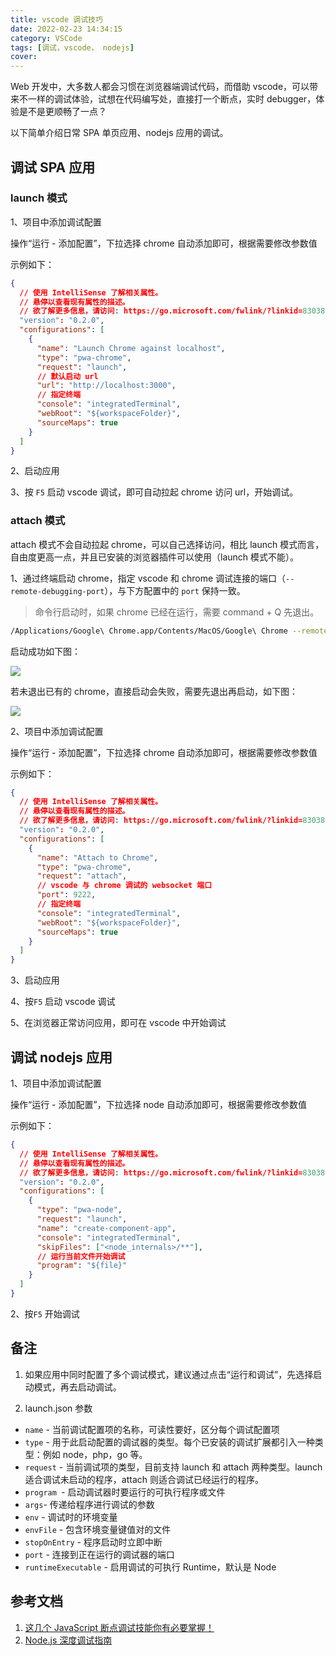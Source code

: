 ```yaml
---
title: vscode 调试技巧
date: 2022-02-23 14:34:15
category: VSCode
tags: [调试，vscode， nodejs]
cover:
---
```


Web 开发中，大多数人都会习惯在浏览器端调试代码，而借助 vscode，可以带来不一样的调试体验，试想在代码编写处，直接打一个断点，实时 debugger，体验是不是更顺畅了一点？

以下简单介绍日常 SPA 单页应用、nodejs 应用的调试。

## 调试 SPA 应用

### launch 模式

1、项目中添加调试配置

操作“运行 - 添加配置”，下拉选择 chrome 自动添加即可，根据需要修改参数值

示例如下：

```JSON
{
  // 使用 IntelliSense 了解相关属性。
  // 悬停以查看现有属性的描述。
  // 欲了解更多信息，请访问: https://go.microsoft.com/fwlink/?linkid=830387
  "version": "0.2.0",
  "configurations": [
    {
      "name": "Launch Chrome against localhost",
      "type": "pwa-chrome",
      "request": "launch",
      // 默认启动 url
      "url": "http://localhost:3000",
      // 指定终端
      "console": "integratedTerminal",
      "webRoot": "${workspaceFolder}",
      "sourceMaps": true
    }
  ]
}
```

2、启动应用

3、按 `F5` 启动 vscode 调试，即可自动拉起 chrome 访问 url，开始调试。

### attach 模式

attach 模式不会自动拉起 chrome，可以自己选择访问，相比 launch 模式而言，自由度更高一点，并且已安装的浏览器插件可以使用（launch 模式不能）。

1、通过终端启动 chrome，指定 vscode 和 chrome 调试连接的端口（`--remote-debugging-port`），与下方配置中的 `port` 保持一致。

> 命令行启动时，如果 chrome 已经在运行，需要 command + Q 先退出。

```Bash
/Applications/Google\ Chrome.app/Contents/MacOS/Google\ Chrome --remote-debugging-port=9222
```

启动成功如下图：

![](https://secure2.wostatic.cn/static/nk9F5eqwcRjTMKueAJkLj3/image.png)

若未退出已有的 chrome，直接启动会失败，需要先退出再启动，如下图：

![](https://secure2.wostatic.cn/static/kqKnn5saQ96LEWz3b4tXfU/image.png)

2、项目中添加调试配置

操作“运行 - 添加配置”，下拉选择 chrome 自动添加即可，根据需要修改参数值

示例如下：

```JSON
{
  // 使用 IntelliSense 了解相关属性。
  // 悬停以查看现有属性的描述。
  // 欲了解更多信息，请访问: https://go.microsoft.com/fwlink/?linkid=830387
  "version": "0.2.0",
  "configurations": [
    {
      "name": "Attach to Chrome",
      "type": "pwa-chrome",
      "request": "attach",
      // vscode 与 chrome 调试的 websocket 端口
      "port": 9222,
      // 指定终端
      "console": "integratedTerminal",
      "webRoot": "${workspaceFolder}",
      "sourceMaps": true
    }
  ]
}
```

3、启动应用

4、按`F5` 启动 vscode 调试

5、在浏览器正常访问应用，即可在 vscode 中开始调试

## 调试 nodejs 应用

1、项目中添加调试配置

操作“运行 - 添加配置”，下拉选择 node 自动添加即可，根据需要修改参数值

示例如下：

```JSON
{
  // 使用 IntelliSense 了解相关属性。
  // 悬停以查看现有属性的描述。
  // 欲了解更多信息，请访问: https://go.microsoft.com/fwlink/?linkid=830387
  "version": "0.2.0",
  "configurations": [
    {
      "type": "pwa-node",
      "request": "launch",
      "name": "create-component-app",
      "console": "integratedTerminal",
      "skipFiles": ["<node_internals>/**"],
      // 运行当前文件开始调试
      "program": "${file}"
    }
  ]
}
```

2、按`F5` 开始调试

## 备注

1. 如果应用中同时配置了多个调试模式，建议通过点击“运行和调试”，先选择启动模式，再去启动调试。

2. launch.json 参数

- `name` - 当前调试配置项的名称，可读性要好，区分每个调试配置项
- `type` - 用于此启动配置的调试器的类型。每个已安装的调试扩展都引入一种类型：例如 node，php，go 等。
- `request` - 当前调试项的类型，目前支持 launch 和 attach 两种类型。launch 适合调试未启动的程序，attach 则适合调试已经运行的程序。
- `program `- 启动调试器时要运行的可执行程序或文件
- `args`- 传递给程序进行调试的参数
- `env` - 调试时的环境变量
- `envFile` - 包含环境变量键值对的文件
- `stopOnEntry` - 程序启动时立即中断
- `port` - 连接到正在运行的调试器的端口
- `runtimeExecutable` - 启用调试的可执行 Runtime，默认是 Node

## 参考文档

1. [这几个 JavaScript 断点调试技能你有必要掌握！](https://mp.weixin.qq.com/s/9gERuxNiJaWYUeie910ALA)
2. [Node.js 深度调试指南](https://juejin.cn/post/6844904199805730823#heading-0)
